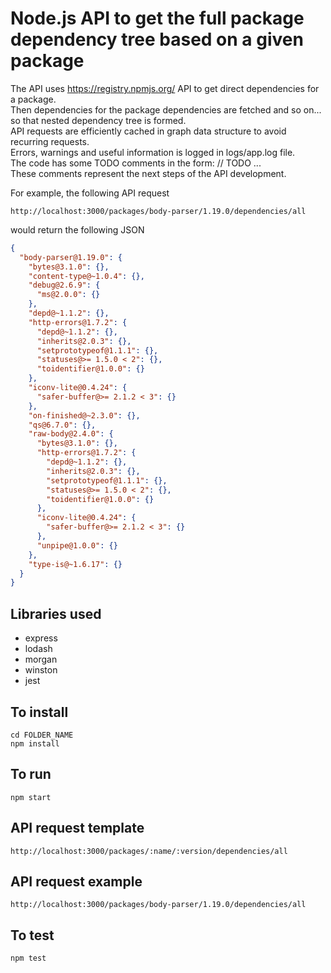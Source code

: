# Node.js API to get the full package dependency tree based on a given package

The API uses https://registry.npmjs.org/ API to get direct dependencies for a package.  
Then dependencies for the package dependencies are fetched and so on... so that nested dependency tree is formed.  
API requests are efficiently cached in graph data structure to avoid recurring requests.  
Errors, warnings and useful information is logged in logs/app.log file.  
The code has some TODO comments in the form: // TODO ...  
These comments represent the next steps of the API development.  

For example, the following API request

	http://localhost:3000/packages/body-parser/1.19.0/dependencies/all
	
would return the following JSON

```json
{
  "body-parser@1.19.0": {
    "bytes@3.1.0": {},
    "content-type@~1.0.4": {},
    "debug@2.6.9": {
      "ms@2.0.0": {}
    },
    "depd@~1.1.2": {},
    "http-errors@1.7.2": {
      "depd@~1.1.2": {},
      "inherits@2.0.3": {},
      "setprototypeof@1.1.1": {},
      "statuses@>= 1.5.0 < 2": {},
      "toidentifier@1.0.0": {}
    },
    "iconv-lite@0.4.24": {
      "safer-buffer@>= 2.1.2 < 3": {}
    },
    "on-finished@~2.3.0": {},
    "qs@6.7.0": {},
    "raw-body@2.4.0": {
      "bytes@3.1.0": {},
      "http-errors@1.7.2": {
        "depd@~1.1.2": {},
        "inherits@2.0.3": {},
        "setprototypeof@1.1.1": {},
        "statuses@>= 1.5.0 < 2": {},
        "toidentifier@1.0.0": {}
      },
      "iconv-lite@0.4.24": {
        "safer-buffer@>= 2.1.2 < 3": {}
      },
      "unpipe@1.0.0": {}
    },
    "type-is@~1.6.17": {}
  }
}
```

## Libraries used

* express
* lodash
* morgan
* winston
* jest

## To install

	cd FOLDER_NAME
    npm install
	
## To run

	npm start
	
## API request template

	http://localhost:3000/packages/:name/:version/dependencies/all
	
## API request example

	http://localhost:3000/packages/body-parser/1.19.0/dependencies/all
	
## To test

	npm test

